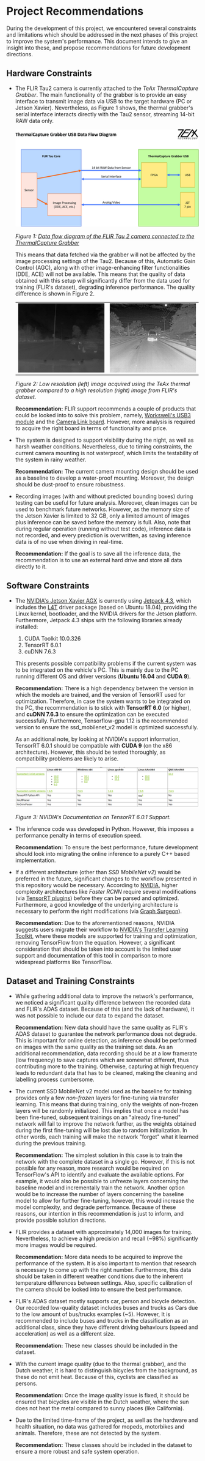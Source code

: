 # Project Recommendations

During the development of this project, we encountered several constraints and limitations which should be addressed in the next phases of this project to improve the system's performance. This document intends to give an insight into these, and propose recommendations for future development directions.



## Hardware Constraints

- The FLIR Tau2 camera is currently attached to the *TeAx ThermalCapture Grabber*. The main functionality of the grabber is to provide an easy interface to transmit image data via USB to the target hardware (PC or Jetson Xavier). Nevertheless, as Figure 1 shows, the thermal grabber's serial interface interacts directly with the Tau2 sensor, streaming 14-bit RAW data only. 

  <center><img src="doc_images/grabber_diagram.jpg" alt="thermalgrabber diagram" style="zoom:50%;" /> </center>

  *Figure 1: [Data flow diagram of the FLIR Tau 2 camera connected to the ThermalCapture Grabber](https://thermalcapture.com/wp-content/uploads/2018/02/TCGrabberUSB_DataFlowDiagram.pdf)* 

  

  This means that data fetched via the grabber will not be affected by the image processing settings of the Tau2. Because of this, Automatic Gain Control (AGC), along with other image-enhancing filter functionalities (DDE, ACE) will not be available. This means that the quality of data obtained with this setup will significantly differ from the data used for training (FLIR's dataset), degrading inference performance. The quality difference is shown in Figure 2. 

  |                                    |                                     |
  | ---------------------------------- | ----------------------------------- |
  | ![](doc_images/low_res_image.jpeg) | ![](doc_images/high_res_image.jpeg) |

  *Figure 2: Low resolution (left) image acquired using the TeAx thermal grabber compared to a high resolution (right) image from FLIR's dataset.*

  

  **Recommendation:** FLIR support recommends a couple of products that could be looked into to solve this problem, namely, [Workswell's USB3 module](https://www.drone-thermal-camera.com/usb3-gige-modules-for-flir-tau/) and the [Camera Link board](https://www.flir.com/products/421-0046-00_camera-link-expansion-board/). However, more analysis is required to acquire the right board in terms of functionality and price. 

  

- The system is designed to support visibility during the night, as well as harsh weather conditions. Nevertheless, due to timing constraints, the current camera mounting is not waterproof, which limits the testability of the system in rainy weather.

  

  **Recommendation:** The current camera mounting design should be used as a baseline to develop a water-proof mounting. Moreover, the design should be dust-proof to ensure robustness.
  
  
  
- Recording images (with and without predicted bounding boxes) during testing can be useful for future analysis. Moreover, clean images can be used to benchmark future networks. However, as the memory size of the Jetson Xavier is limited to 32 GB, only a limited amount of images plus inference can be saved before the memory is full. Also, note that during regular operation (running without test code), inference data is not recorded, and every prediction is overwritten, as saving inference data is of no use when driving in real-time.

  

  **Recommendation:** If the goal is to save all the inference data, the recommendation is to use an external hard drive and store all data directly to it.



## Software Constraints 

- The [NVIDIA's Jetson Xavier AGX](https://developer.nvidia.com/embedded/jetson-agx-xavier-developer-kit) is currently using [Jetpack 4.3](https://developer.nvidia.com/embedded/jetpack), which includes the [L4T](https://developer.nvidia.com/embedded/jetson-agx-xavier-developer-kit) driver package (based on Ubuntu 18.04), providing the Linux kernel, bootloader, and the NVIDIA drivers for the Jetson platform. Furthermore, Jetpack 4.3 ships with the following libraries already installed:

  

  1. CUDA Toolkit 10.0.326
  2. TensorRT 6.0.1
  3. cuDNN 7.6.3

  

  This presents possible compatibility problems if the current system was to be integrated on the vehicle's PC. This is mainly due to the PC running  different OS and driver versions (**Ubuntu 16.04** and **CUDA 9**). 

  

  **Recommendation:** There is a high dependency between the version in which the models are trained, and the version of TensorRT used for optimization. Therefore, in case the system wants to be integrated on the PC, the recommendation is to stick with **TensorRT 6.0** (or higher), and **cuDNN 7.6.3** to ensure the optimization can be executed successfully. Furthermore, Tensorflow-gpu 1.12 is the recommended version to ensure the ssd_mobilenet_v2 model is optimized successfully. 

  

  As an additional note, by looking at NVIDIA's support information, TensorRT 6.0.1 should be compatible with **CUDA 9** (on the x86 architecture). However, this should be tested thoroughly, as compatibility problems are likely to arise.

  <center><img src="doc_images/nvidia_tensorrt_support.png" alt="thermalgrabber diagram" style="zoom:95%;" /> </center>

  *Figure 3: NVIDIA's Documentation on TensorRT 6.0.1 Support.*

  

- The inference code was developed in Python. However, this imposes a performance penalty in terms of execution speed. 

  

  **Recommendation:** To ensure the best performance, future development should look into migrating the online inference to a purely  C++ based implementation.

  

- If a different architecture (other than *SSD MobileNet v2*) would be preferred in the future, significant changes to the workflow presented in this repository would be necessary. According to [NVIDIA](https://forums.developer.nvidia.com/t/convert-faster-rcnn-tensorflow-model-to-tensorrt-plan/77578), higher complexity architectures like *Faster RCNN* require several modifications (via [TensorRT plugins](https://docs.nvidia.com/deeplearning/sdk/tensorrt-api/python_api/parsers/Uff/Plugins.html)) before they can be parsed and optimized. Furthermore, a good knowledge of the underlying architecture is necessary to perform the right modifications (via [Graph Surgeon](https://docs.nvidia.com/deeplearning/sdk/tensorrt-api/python_api/graphsurgeon/graphsurgeon.html)). 

  

  **Recommendation:** Due to the aforementioned reasons, NVIDIA suggests users migrate their workflow to [NVIDIA's Transfer Learning Toolkit](https://developer.nvidia.com/transfer-learning-toolkit), where these models are supported for training and optimization, removing TensorFlow from the equation. However, a significant consideration that should be taken into account is the limited user support and documentation of this tool in comparison to more widespread platforms like TensorFlow.



## Dataset and Training Constraints 

- While gathering additional data to improve the network's performance, we noticed a significant quality difference between the recorded data and FLIR's ADAS dataset. Because of this (and the lack of hardware), it was not possible to include our data to expand the dataset.

  

  **Recommendation:** New data should have the same quality as FLIR's ADAS dataset to guarantee the network performance does not degrade. This is important for online detection, as inference should be performed on images with the same quality as the training set data. As an additional recommendation, data recording should be at a low framerate (low frequency) to save captures which are somewhat different, thus contributing more to the training. Otherwise, capturing at high frequency leads to redundant data that has to be cleaned, making the cleaning and labelling process cumbersome.

  

- The current SSD MobileNet v2 model used as the baseline for training provides only a few *non-frozen* layers for fine-tuning via transfer learning. This means that during training, only the weights of non-frozen layers will be randomly initialized. This implies that once a model has been fine-tuned, subsequent trainings on an "already fine-tuned" network will fail to improve the network further, as the weights obtained during the first fine-tuning will be lost due to random initialization. In other words, each training will make the network "forget" what it learned during the previous training. 

  

  **Recommendation:** The simplest solution in this case is to train the network with the complete dataset in a single go. However, if this is not possible for any reason, more research would be required on TensorFlow's API to identify and evaluate the available options. For example, it would also be possible to unfreeze layers concerning the baseline model and incrementally train the network. Another option would be to increase the number of layers concerning the baseline model to allow for further fine-tuning, however, this would increase the model complexity, and degrade performance. Because of these reasons, our intention in this recommendation is just to inform, and provide possible solution directions.

- FLIR provides a dataset with approximately 14,000 images for training. Nevertheless, to achieve a high precision and recall (~98%) significantly more images would be required. 

  

  **Recommendation:** More data needs to be acquired to improve the performance of the system. It is also important to mention that research is necessary to come up with the right number. Furthermore, this data should be taken in different weather conditions due to the inherent temperature differences between settings. Also, specific calibration of the camera should be looked into to ensure the best performance.

  

- FLIR's ADAS dataset mostly supports car, person and bicycle detection. Our recorded low-quality dataset includes buses and trucks as Cars due to the low amount of bus/trucks examples (~5). However, It is recommended to include buses and trucks in the classification as an additional class, since they have different driving behaviours (speed and acceleration) as well as a different size. 

  

  **Recommendation:** These new classes should be included in the dataset.

  

- With the current image quality (due to the thermal grabber), and the Dutch weather, it is hard to distinguish bicycles from the background, as these do not emit heat. Because of this, cyclists are classified as persons. 

  

  **Recommendation:** Once the image quality issue is fixed, it should be ensured that bicycles are visible in the Dutch weather, where the sun does not heat the metal compared to sunny places (like California).

  

- Due to the limited time-frame of the project, as well as the hardware and health situation, no data was gathered for mopeds, motorbikes and animals. Therefore, these are not detected by the system.

  

  **Recommendation:** These classes should be included in the dataset to ensure a more robust and safe system operation.

  

